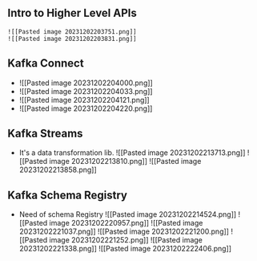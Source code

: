 ## Intro to Higher Level APIs
	![[Pasted image 20231202203751.png]]
	![[Pasted image 20231202203831.png]]

## Kafka Connect
* ![[Pasted image 20231202204000.png]]
* ![[Pasted image 20231202204033.png]]
* ![[Pasted image 20231202204121.png]]
* ![[Pasted image 20231202204220.png]]

## Kafka Streams
 * It's a data transformation lib.
	 ![[Pasted image 20231202213713.png]]
	 ![[Pasted image 20231202213810.png]]
	 ![[Pasted image 20231202213858.png]]

## Kafka Schema Registry
 * Need of schema Registry
	 ![[Pasted image 20231202214524.png]]
	 ![[Pasted image 20231202220957.png]]
	 ![[Pasted image 20231202221037.png]]
	 ![[Pasted image 20231202221200.png]]
	 ![[Pasted image 20231202221252.png]]
	 ![[Pasted image 20231202221338.png]]
	 ![[Pasted image 20231202222406.png]]
	 